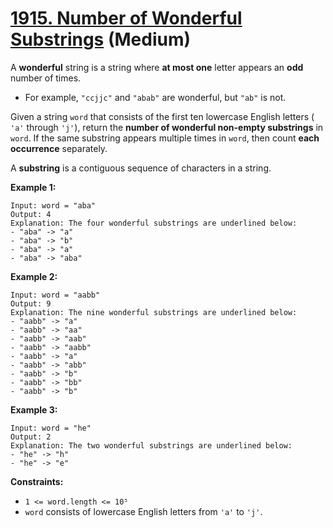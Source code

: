 # [1915. Number of Wonderful Substrings][link] (Medium)

[link]: https://leetcode.com/problems/number-of-wonderful-substrings/

A **wonderful** string is a string where **at most one** letter appears an **odd** number of times.

- For example, `"ccjjc"` and `"abab"` are wonderful, but `"ab"` is not.

Given a string `word` that consists of the first ten lowercase English letters ( `'a'` through
`'j'`), return the **number of wonderful non-empty substrings** in  `word`. If the same substring
appears multiple times in  `word`, then count **each occurrence** separately.

A **substring** is a contiguous sequence of characters in a string.

**Example 1:**

```
Input: word = "aba"
Output: 4
Explanation: The four wonderful substrings are underlined below:
- "aba" -> "a"
- "aba" -> "b"
- "aba" -> "a"
- "aba" -> "aba"
```

**Example 2:**

```
Input: word = "aabb"
Output: 9
Explanation: The nine wonderful substrings are underlined below:
- "aabb" -> "a"
- "aabb" -> "aa"
- "aabb" -> "aab"
- "aabb" -> "aabb"
- "aabb" -> "a"
- "aabb" -> "abb"
- "aabb" -> "b"
- "aabb" -> "bb"
- "aabb" -> "b"
```

**Example 3:**

```
Input: word = "he"
Output: 2
Explanation: The two wonderful substrings are underlined below:
- "he" -> "h"
- "he" -> "e"
```

**Constraints:**

- `1 <= word.length <= 10⁵`
- `word` consists of lowercase English letters from `'a'` to `'j'`.
